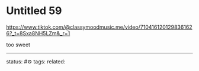 # Untitled 59
https://www.tiktok.com/@classymoodmusic.me/video/7104161201298361626?_t=8Sxa8NH5LZm&_r=1

too sweet

--- 
status: #⚙️ 
tags: 
related: 